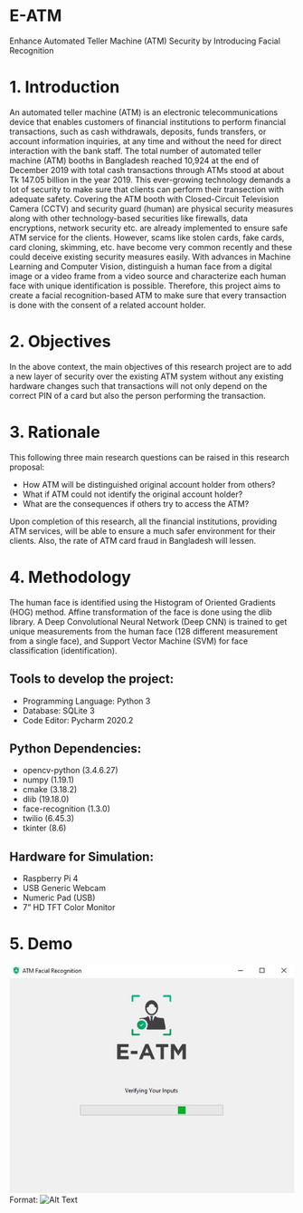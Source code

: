 # E-ATM
Enhance Automated Teller Machine (ATM) Security by Introducing Facial Recognition

# 1.	Introduction
An automated teller machine (ATM) is an electronic telecommunications device that enables customers of financial institutions to perform financial transactions, such as cash withdrawals, deposits, funds transfers, or account information inquiries, at any time and without the need for direct interaction with the bank staff. The total number of automated teller machine (ATM) booths in Bangladesh reached 10,924 at the end of December 2019 with total cash transactions through ATMs stood at about Tk 147.05 billion in the year 2019. This ever-growing technology demands a lot of security to make sure that clients can perform their transection with adequate safety. Covering the ATM booth with Closed-Circuit Television Camera (CCTV) and security guard (human) are physical security measures along with other technology-based securities like firewalls, data encryptions, network security etc. are already implemented to ensure safe ATM service for the clients. However, scams like stolen cards, fake cards, card cloning, skimming, etc. have become very common recently and these could deceive existing security measures easily. 
With advances in Machine Learning and Computer Vision, distinguish a human face from a digital image or a video frame from a video source and characterize each human face with unique identification is possible. Therefore, this project aims to create a facial recognition-based ATM to make sure that every transaction is done with the consent of a related account holder.
# 2.	Objectives
In the above context, the main objectives of this research project are to add a new layer of security over the existing ATM system without any existing hardware changes such that transactions will not only depend on the correct PIN of a card but also the person performing the transaction.
# 3.	Rationale
This following three main research questions can be raised in this research proposal:
* How ATM will be distinguished original account holder from others?
* What if ATM could not identify the original account holder?
* What are the consequences if others try to access the ATM?

Upon completion of this research, all the financial institutions, providing ATM services, will be able to ensure a much safer environment for their clients. Also, the rate of ATM card fraud in Bangladesh will lessen.  
# 4.	Methodology
The human face is identified using the Histogram of Oriented Gradients (HOG) method. Affine transformation of the face is done using the dlib library. A Deep Convolutional Neural Network (Deep CNN) is trained to get unique measurements from the human face (128 different measurement from a single face), and Support Vector Machine (SVM) for face classification (identification).

## Tools to develop the project:
* Programming Language: Python 3
* Database: SQLite 3
* Code Editor: Pycharm 2020.2

## Python Dependencies:  
* opencv-python (3.4.6.27)
* numpy (1.19.1)
* cmake (3.18.2)
* dlib (19.18.0)
* face-recognition (1.3.0)
* twilio (6.45.3)
* tkinter (8.6)

## Hardware for Simulation:  
* Raspberry Pi 4
* USB Generic Webcam
* Numeric Pad (USB)
* 7” HD TFT Color Monitor
# 5.	Demo
![1](/images/1.jpg)
Format: ![Alt Text](url)
